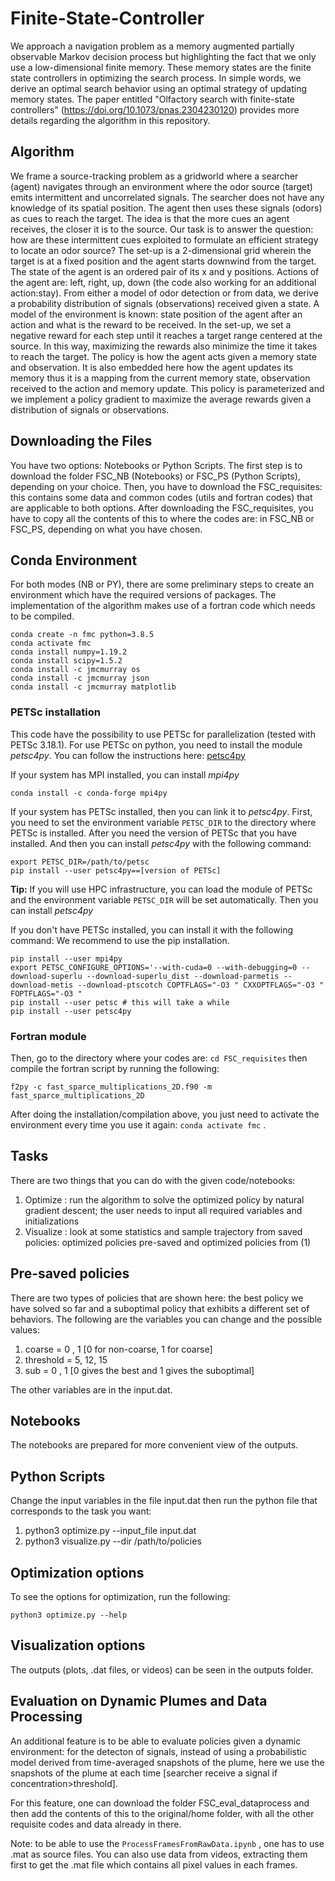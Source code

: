 # Finite-State-Controller
We approach a navigation problem as a memory augmented partially observable Markov decision process but highlighting the fact that we only use a low-dimensional finite memory. These memory states are the finite state controllers in optimizing the search process. In simple words, we derive an optimal search behavior using an optimal strategy of updating memory states. The paper entitled "Olfactory search with finite-state controllers" (https://doi.org/10.1073/pnas.2304230120) provides more details regarding the algorithm in this repository.
## Algorithm
We frame a source-tracking problem as a gridworld where a searcher (agent) navigates through an environment where the odor source (target) emits intermittent and uncorrelated signals. The searcher does not have any knowledge of its spatial position. The agent then uses these signals (odors) as cues to reach the target. The idea is that the more cues an agent receives, the closer it is to the source. Our task is to answer the question: how are these intermittent cues exploited to formulate an efficient strategy to locate an odor source? The set-up is a 2-dimensional grid wherein the target is at a fixed position and the agent starts downwind from the target. The state of the agent is an ordered pair of its x and y positions. Actions of the agent are: left, right, up, down (the code also working for an additional action:stay). From either a model of odor detection or from data, we derive a probability distribution of signals (observations) received given a state. A model of the environment is known: state position of the agent after an action and what is the reward to be received. In the set-up, we set a negative reward for each step until it reaches a target range centered at the source. In this way, maximizing the rewards also minimize the time it takes to reach the target. The policy is how the agent acts given a memory state and observation. It is also embedded here how the agent updates its memory thus it is a mapping from the current memory state, observation received to the action and memory update. This policy is parameterized and we implement a policy gradient to maximize the average rewards given a distribution of signals or observations. 
## Downloading the Files
You have two options: Notebooks or Python Scripts. The first step is to download the folder FSC_NB (Notebooks) or FSC_PS (Python Scripts), depending on your choice. Then, you have to download the FSC_requisites: this contains some data and common codes (utils and fortran codes) that are applicable to both options. After downloading the FSC_requisites, you have to copy all the contents of this to where the codes are: in FSC_NB or FSC_PS, depending on what you have chosen.
## Conda Environment
For both modes (NB or PY), there are some preliminary steps to create an environment which have the required versions of packages. The implementation of the algorithm makes use of a fortran code which needs to be compiled. 
```
conda create -n fmc python=3.8.5
conda activate fmc
conda install numpy=1.19.2
conda install scipy=1.5.2
conda install -c jmcmurray os
conda install -c jmcmurray json
conda install -c jmcmurray matplotlib
``` 
### PETSc installation
This code have the possibility to use PETSc for parallelization (tested with PETSc 3.18.1).
For use PETSc on python, you need to install the module *petsc4py*.
You can follow the instructions here: [petsc4py](https://petsc.org/release/petsc4py/install.html)

If your system has MPI installed, you can install *mpi4py*
```
conda install -c conda-forge mpi4py
```

If your system has PETSc installed, then you can link it to *petsc4py*.
First, you need to set the environment variable `PETSC_DIR` to the directory where PETSc is installed.
After you need the version of PETSc that you have installed.
And then you can install *petsc4py* with the following command:
```
export PETSC_DIR=/path/to/petsc
pip install --user petsc4py==[version of PETSc]
```

**Tip:** If you will use HPC infrastructure, you can load the module of PETSc and the environment variable `PETSC_DIR` will be set automatically. Then you can install *petsc4py*

If you don't have PETSc installed, you can install it with the following command:
We recommend to use the pip installation. 
```
pip install --user mpi4py
export PETSC_CONFIGURE_OPTIONS='--with-cuda=0 --with-debugging=0 --download-superlu --download-superlu_dist --download-parmetis --download-metis --download-ptscotch COPTFLAGS="-O3 " CXXOPTFLAGS="-O3 " FOPTFLAGS="-O3 "
pip install --user petsc # this will take a while
pip install --user petsc4py
```
### Fortran module
Then, go to the directory where your codes are: `cd FSC_requisites` then compile the fortran script by running the following:
```
f2py -c fast_sparce_multiplications_2D.f90 -m fast_sparce_multiplications_2D
```
After doing the installation/compilation above, you just need to activate the environment every time you use it again: `conda activate fmc` .
## Tasks
There are two things that you can do with the given code/notebooks:
1. Optimize : run the algorithm to solve the optimized policy by natural gradient descent; the user needs to input all required variables and initializations
2. Visualize : look at some statistics and sample trajectory from saved policies: optimized policies pre-saved and optimized policies from (1) 


## Pre-saved policies
There are two types of policies that are shown here: the best policy we have solved so far and a suboptimal policy that exhibits a different set of behaviors. The following are the variables you can change and the possible values: 
1. coarse = 0 , 1 [0 for non-coarse, 1 for coarse]
2. threshold = 5, 12, 15 
3. sub = 0 , 1 [0 gives the best and 1 gives the suboptimal] 

The other variables are in the input.dat.

## Notebooks
The notebooks are prepared for more convenient view of the outputs.

## Python Scripts
Change the input variables in the file input.dat then run the python file that corresponds to the task you want:
1. python3 optimize.py --input_file input.dat
2. python3 visualize.py --dir /path/to/policies

## Optimization options
To see the options for optimization, run the following:
```
python3 optimize.py --help
```

## Visualization options
The outputs (plots, .dat files, or videos) can be seen in the outputs folder.

## Evaluation on Dynamic Plumes and Data Processing 
An additional feature is to be able to evaluate policies given a dynamic environment: for the detecton of signals, instead of using a probabilistic model derived from time-averaged snapshots of the plume, here we use the snapshots of the plume at each time [searcher receive a signal if concentration>threshold].

For this feature, one can download the folder FSC_eval_dataprocess and then add the contents of this to the original/home folder, with all the other requisite codes and data already in there. 

Note: to be able to use the `ProcessFramesFromRawData.ipynb` , one has to use .mat as source files. You can also use data from videos, extracting them first to get the .mat file which contains all pixel values in each frames. 
